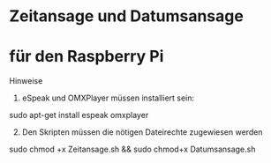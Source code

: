 Zeitansage und Datumsansage
===========================
für den Raspberry Pi
====================

Hinweise

1. eSpeak und OMXPlayer müssen installiert sein:

sudo apt-get install espeak omxplayer

2. Den Skripten müssen die nötigen Dateirechte zugewiesen werden

sudo chmod +x Zeitansage.sh && sudo chmod+x Datumsansage.sh


